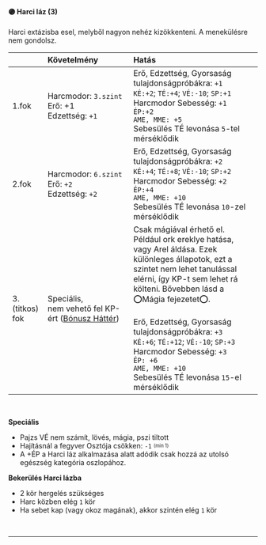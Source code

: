 #### 🟣 Harci láz (3)

Harci extázisba esel, melyből nagyon nehéz kizökkenteni. A menekülésre nem gondolsz.

| |  Követelmény | Hatás  |
| :----------- | :----------- | :----------- |
| 1.fok | Harcmodor:&nbsp;`3.szint`<br />Erő:&nbsp;+1<br />Edzettség:&nbsp;`+1` | Erő, Edzettség, Gyorsaság tulajdonságpróbákra:&nbsp;`+1`<br />`KÉ:+2`; `TÉ:+4`; `VÉ:-10`; `SP:+1`<br />Harcmodor Sebesség:&nbsp;`+1`<br />`ÉP:+2`<br />`AME, MME: +5`<br />Sebesülés TÉ levonása `5`-tel mérséklődik |
| 2.fok | Harcmodor:&nbsp;`6.szint`<br />Erő:&nbsp;`+2`<br />Edzettség:&nbsp;`+2` | Erő, Edzettség, Gyorsaság tulajdonságpróbákra:&nbsp;`+2`<br />`KÉ:+4`; `TÉ:+8`; `VÉ:-10`; `SP:+2`<br />Harcmodor Sebesség:&nbsp;`+2`<br />`ÉP:+4`<br />`AME, MME: +10`<br />Sebesülés TÉ levonása `10`-zel mérséklődik |
| 3. (titkos) fok | Speciális,<br />nem vehető fel KP-ért ([Bónusz Háttér](../042_bonusz_hatterek.md)) | Csak mágiával érhető el. Például ork ereklye hatása, vagy Arel áldása. Ezek különleges állapotok, ezt a szintet nem lehet tanulással elérni, így KP-t sem lehet rá költeni. Bővebben lásd a ⭕Mágia fejezetet⭕.<br /><br />Erő, Edzettség, Gyorsaság tulajdonságpróbákra:&nbsp;`+3`<br />`KÉ:+6`; `TÉ:+12`; `VÉ:-10`; `SP:+3`<br />Harcmodor Sebesség:&nbsp;`+3`<br />`ÉP: +6`<br />`AME, MME: +10`<br />Sebesülés TÉ levonása `15`-el mérséklődik |

<br />

**Speciális**

- Pajzs VÉ nem számít, lövés, mágia, pszi tiltott
- Hajításnál a fegyver Osztója csökken: `-1` <sup><sub>(min 1)</sub></sup>
- A +ÉP a Harci láz alkalmazása alatt adódik csak hozzá az utolsó egészség kategória oszlopához.

**Bekerülés Harci lázba**

- 2 kör hergelés szükséges
- Harc közben elég `1` kör
- Ha sebet kap (vagy okoz magának), akkor szintén elég `1` kör

<br />

---
